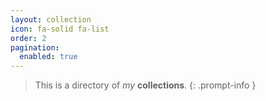 ```yaml
---
layout: collection
icon: fa-solid fa-list
order: 2
pagination:
  enabled: true
---
```

> This is a directory of *my* __collections__.
{: .prompt-info }